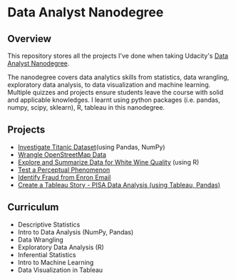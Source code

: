 # Data Analyst Nanodegree

## Overview

This repository stores all the projects I've done when taking Udacity's [Data Analyst Nanodegree](https://www.udacity.com/course/data-analyst-nanodegree--nd002).

The nanodegree covers data analytics skills from statistics, data wrangling, exploratory data analysis, to data visualization and machine learning.
Multiple quizzes and projects ensure students leave the course with solid and applicable knowledges.
I learnt using python packages (i.e. pandas, numpy, scipy, sklearn), R, tableau in this nanodegree.


## Projects

* [Investigate Titanic Dataset](https://github.com/pinghsuan/data-analyst-nanodegree/tree/master/Investigate_Titanic_Dataset)(using Pandas, NumPy)
* [Wrangle OpenStreetMap Data](https://github.com/pinghsuan/data-analyst-nanodegree/tree/master/Wrangle_OpenStreetMap_Data)
* [Explore and Summarize Data for White Wine Quality](https://github.com/pinghsuan/data-analyst-nanodegree/tree/master/Explore_and_Summarize_Data) (using R)
* [Test a Perceptual Phenomenon](https://github.com/pinghsuan/data-analyst-nanodegree/tree/master/Test_a_Perceptual_Phenomenon)
* [Identify Fraud from Enron Email](https://github.com/pinghsuan/data-analyst-nanodegree/tree/master/Identify_Fraud_from_Enron_Email)
* [Create a Tableau Story - PISA Data Analysis (using Tableau, Pandas)](https://github.com/pinghsuan/data-analyst-nanodegree/tree/master/PISA_Data_Analysis)


## Curriculum

* Descriptive Statistics
* Intro to Data Analysis (NumPy, Pandas)
* Data Wrangling
* Exploratory Data Analysis (R)
* Inferential Statistics
* Intro to Machine Learning
* Data Visualization in Tableau
